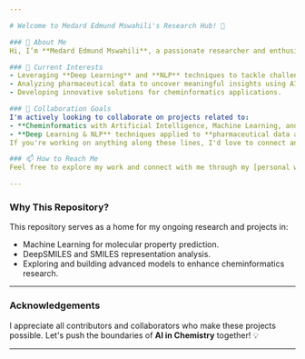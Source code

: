```yaml
---

# Welcome to Medard Edmund Mswahili's Research Hub! 👋  

### 👀 About Me
Hi, I’m **Medard Edmund Mswahili**, a passionate researcher and enthusiast in **Machine Learning** and **Natural Language Processing (NLP)**. My current focus lies in the exciting intersection of **Deep Learning**, **NLP**, and **Cheminformatics**. 

### 🌱 Current Interests
- Leveraging **Deep Learning** and **NLP** techniques to tackle challenges in **Chemistry**.
- Analyzing pharmaceutical data to uncover meaningful insights using AI and ML.
- Developing innovative solutions for cheminformatics applications.

### 💞️ Collaboration Goals
I'm actively looking to collaborate on projects related to:
- **Cheminformatics with Artificial Intelligence, Machine Learning, and NLP**.
- **Deep Learning & NLP** techniques applied to **pharmaceutical data analysis**.  
If you're working on anything along these lines, I'd love to connect and contribute!  

### 📫 How to Reach Me
Feel free to explore my work and connect with me through my [personal website](https://sites.google.com/view/medardemswahili/).

---
```


### Why This Repository?
This repository serves as a home for my ongoing research and projects in:
- Machine Learning for molecular property prediction.
- DeepSMILES and SMILES representation analysis.
- Exploring and building advanced models to enhance cheminformatics research.

---

### Acknowledgements
I appreciate all contributors and collaborators who make these projects possible. Let's push the boundaries of **AI in Chemistry** together! 💡

---

<!---
medard2505/medard2505 is a ✨ special ✨ repository because its `README.md` (this file) appears on your GitHub profile.
You can click the Preview link to take a look at your changes.
--->
